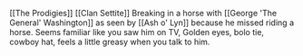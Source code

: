 [[The Prodigies]]
[[Clan Settite]]
Breaking in a horse with [[George 'The General' Washington]] as seen by [[Ash o' Lyn]] because he missed riding a horse.
Seems familiar like you saw him on TV, Golden eyes, bolo tie, cowboy hat, feels a little greasy when you talk to him.